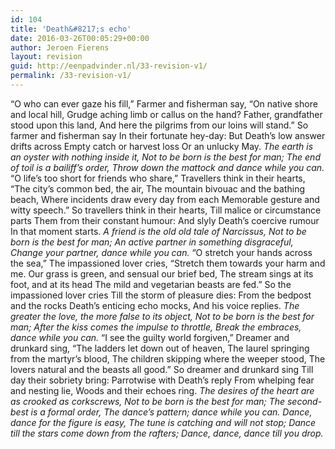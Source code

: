 ```yaml
---
id: 104
title: 'Death&#8217;s echo'
date: 2016-03-26T00:05:29+00:00
author: Jeroen Fierens
layout: revision
guid: http://eenpadvinder.nl/33-revision-v1/
permalink: /33-revision-v1/
---
```

“O who can ever gaze his fill,” Farmer and fisherman say, “On native shore and local hill, Grudge aching limb or callus on the hand? Father, grandfather stood upon this land, And here the pilgrims from our loins will stand.” So farmer and fisherman say In their fortunate hey-day: But Death’s low answer drifts across Empty catch or harvest loss Or an unlucky May. *The earth is an oyster with nothing inside it, Not to be born is the best for man; The end of toil is a bailiff’s order, Throw down the mattock and dance while you can.*  “O life’s too short for friends who share,” Travellers think in their hearts, “The city’s common bed, the air, The mountain bivouac and the bathing beach, Where incidents draw every day from each Memorable gesture and witty speech.” So travellers think in their hearts, Till malice or circumstance parts Them from their constant humour: And slyly Death’s coercive rumour In that moment starts. *A friend is the old old tale of Narcissus, Not to be born is the best for man; An active partner in something disgraceful, Change your partner, dance while you can.*  “O stretch your hands across the sea,” The impassioned lover cries, “Stretch them towards your harm and me. Our grass is green, and sensual our brief bed, The stream sings at its foot, and at its head The mild and vegetarian beasts are fed.” So the impassioned lover cries Till the storm of pleasure dies: From the bedpost and the rocks Death’s enticing echo mocks, And his voice replies. *The greater the love, the more false to its object, Not to be born is the best for man; After the kiss comes the impulse to throttle, Break the embraces, dance while you can.*  “I see the guilty world forgiven,” Dreamer and drunkard sing, “The ladders let down out of heaven, The laurel springing from the martyr’s blood, The children skipping where the weeper stood, The lovers natural and the beasts all good.” So dreamer and drunkard sing Till day their sobriety bring: Parrotwise with Death’s reply From whelping fear and nesting lie, Woods and their echoes ring. *The desires of the heart are as crooked as corkscrews, Not to be born is the best for man; The second-best is a formal order, The dance’s pattern; dance while you can.*  *Dance, dance for the figure is easy, The tune is catching and will not stop; Dance till the stars come down from the rafters; Dance, dance, dance till you drop.*